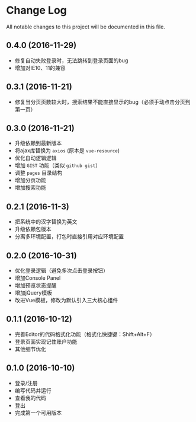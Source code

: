 # Change Log
All notable changes to this project will be documented in this file.

## 0.4.0 (2016-11-29)

- 修复自动失败登录时，无法跳转到登录页面的bug
- 增加对IE10、11的兼容

## 0.3.1 (2016-11-21)

- 修复当分页页数较大时，搜索结果不能直接显示的bug（必须手动点击分页到第一页）

## 0.3.0 (2016-11-21)

- 升级依赖到最新版本
- 将ajax库替换为 ``axios`` (原本是 ``vue-resource``)
- 优化自动逻辑逻辑
- 增加 ``GIST`` 功能（类似 ``github gist``）
- 调整 ``pages`` 目录结构
- 增加分页功能
- 增加搜索功能

## 0.2.1 (2016-11-3)

- 把系统中的汉字替换为英文
- 升级依赖包版本
- 分离多环境配置，打包时直接引用对应环境配置

## 0.2.0 (2016-10-31)

- 优化登录逻辑（避免多次点击登录按钮）
- 增加Console Panel
- 增加预览状态提醒
- 增加jQuery模板
- 改进Vue模板，修改为默认引入三大核心组件

## 0.1.1 (2016-10-12)

- 完善Editor的代码格式化功能（格式化快捷键：Shift+Alt+F）
- 登录页面实现记住账户功能
- 其他细节优化

## 0.1.0 (2016-10-10)

- 登录/注册
- 编写代码并运行
- 查看我的代码
- 登出
- 完成第一个可用版本
